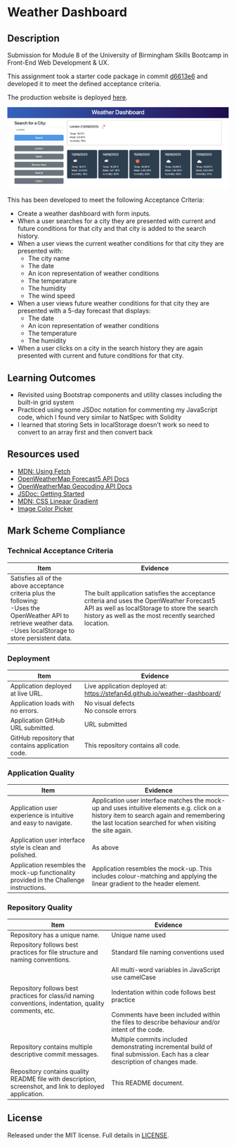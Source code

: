 # Weather Dashboard

## Description

Submission for Module 8 of the University of Birmingham Skills Bootcamp in Front-End Web Development &amp; UX.

This assignment took a starter code package in commit [d6613e6](https://github.com/Stefan4D/weather-dashboard/commit/d6613e6341c012404c59bc77d0c97ab98a07fa54) and developed it to meet the defined acceptance criteria.

The production website is deployed [here](https://stefan4d.github.io/weather-dashboard/).

![Screenshot of deployed webpage](./stefan4d.github.io_weather-dashboard_.png)

This has been developed to meet the following Acceptance Criteria:

- Create a weather dashboard with form inputs.
- When a user searches for a city they are presented with current and future conditions for that city and that city is added to the search history.
- When a user views the current weather conditions for that city they are presented with:
  - The city name
  - The date
  - An icon representation of weather conditions
  - The temperature
  - The humidity
  - The wind speed
- When a user views future weather conditions for that city they are presented with a 5-day forecast that displays:
  - The date
  - An icon representation of weather conditions
  - The temperature
  - The humidity
- When a user clicks on a city in the search history they are again presented with current and future conditions for that city.

## Learning Outcomes

- Revisited using Bootstrap components and utility classes including the built-in grid system
- Practiced using some JSDoc notation for commenting my JavaScript code, which I found very similar to NatSpec with Solidity
- I learned that storing Sets in localStorage doesn't work so need to convert to an array first and then convert back

## Resources used

- [MDN: Using Fetch](https://developer.mozilla.org/en-US/docs/Web/API/Fetch_API/Using_Fetch)
- [OpenWeatherMap Forecast5 API Docs](https://openweathermap.org/forecast5)
- [OpenWeatherMap Geocoding API Docs](https://openweathermap.org/api/geocoding-api#direct)
- [JSDoc: Getting Started](https://jsdoc.app/about-getting-started.html)
- [MDN: CSS Lineaar Gradient](https://developer.mozilla.org/en-US/docs/Web/CSS/gradient/linear-gradient)
- [Image Color Picker](https://imagecolorpicker.com/en)

## Mark Scheme Compliance

### Technical Acceptance Criteria

| Item                                                                                                                                                                          | Evidence                                                                                                                                                                                           |
| ----------------------------------------------------------------------------------------------------------------------------------------------------------------------------- | -------------------------------------------------------------------------------------------------------------------------------------------------------------------------------------------------- |
| Satisfies all of the above acceptance criteria plus the following: <br/>-Uses the OpenWeather API to retrieve weather data. <br/>-Uses localStorage to store persistent data. | The built application satisfies the acceptance criteria and uses the OpenWeather Forecast5 API as well as localStorage to store the search history as well as the most recently searched location. |

### Deployment

| Item                                              | Evidence                                                                    |
| ------------------------------------------------- | --------------------------------------------------------------------------- |
| Application deployed at live URL.                 | Live application deployed at: https://stefan4d.github.io/weather-dashboard/ |
| Application loads with no errors.                 | No visual defects <br /> No console errors                                  |
| Application GitHub URL submitted.                 | URL submitted                                                               |
| GitHub repository that contains application code. | This repository contains all code.                                          |

### Application Quality

| Item                                                                                    | Evidence                                                                                                                                                                                             |
| --------------------------------------------------------------------------------------- | ---------------------------------------------------------------------------------------------------------------------------------------------------------------------------------------------------- |
| Application user experience is intuitive and easy to navigate.                          | Application user interface matches the mock-up and uses intuitive elements e.g. click on a history item to search again and remembering the last location searched for when visiting the site again. |
| Application user interface style is clean and polished.                                 | As above                                                                                                                                                                                             |
| Application resembles the mock-up functionality provided in the Challenge instructions. | Application resembles the mock-up. This includes colour-matching and applying the linear gradient to the header element.                                                                             |

### Repository Quality

| Item                                                                                                    | Evidence                                                                                                                                                                                                                  |
| ------------------------------------------------------------------------------------------------------- | ------------------------------------------------------------------------------------------------------------------------------------------------------------------------------------------------------------------------- |
| Repository has a unique name.                                                                           | Unique name used                                                                                                                                                                                                          |
| Repository follows best practices for file structure and naming conventions.                            | Standard file naming conventions used                                                                                                                                                                                     |
| Repository follows best practices for class/id naming conventions, indentation, quality comments, etc.  | All multi-word variables in JavaScript use camelCase<br /><br /> Indentation within code follows best practice <br /><br /> Comments have been included within the files to describe behaviour and/or intent of the code. |
| Repository contains multiple descriptive commit messages.                                               | Multiple commits included demonstrating incremental build of final submission. Each has a clear description of changes made.                                                                                              |
| Repository contains quality README file with description, screenshot, and link to deployed application. | This README document.                                                                                                                                                                                                     |

## License

Released under the MIT license. Full details in [LICENSE](./LICENSE).
